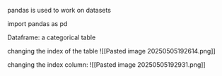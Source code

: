 pandas is used to work on datasets

import pandas as pd

Dataframe:
a categorical table

changing the index of the table
![[Pasted image 20250505192614.png]]

changing the index column:
![[Pasted image 20250505192931.png]]

